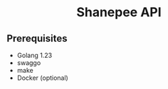 <div align="center">
    <h1>
        Shanepee API
    </h1>
</div>

## Prerequisites
- Golang 1.23
- swaggo
- make
- Docker (optional)
